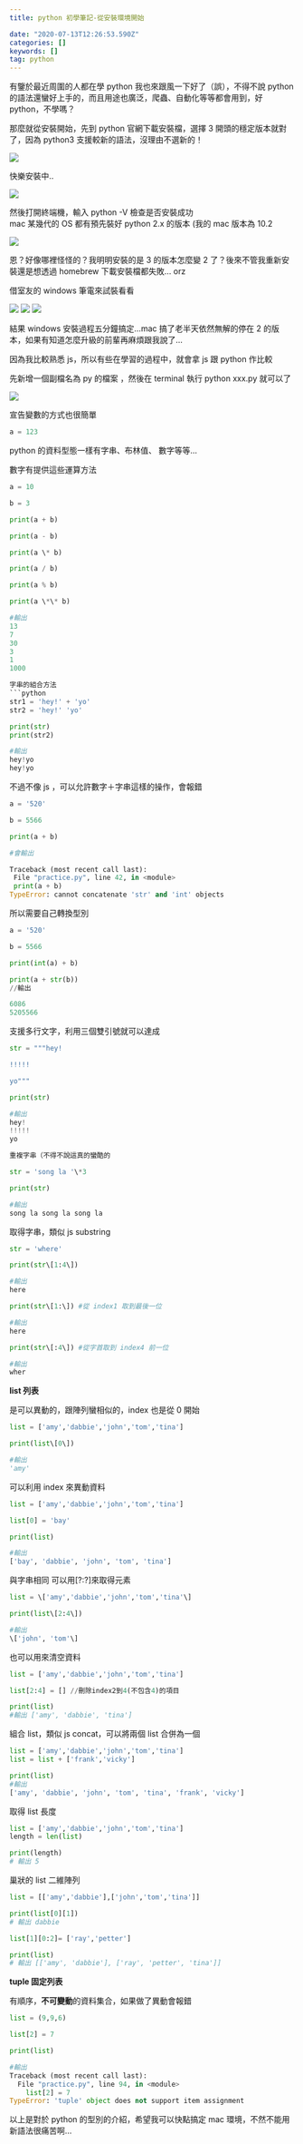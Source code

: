 ```yaml
---
title: python 初學筆記-從安裝環境開始

date: "2020-07-13T12:26:53.590Z"
categories: []
keywords: []
tag: python
---
```


有鑒於最近周圍的人都在學 python 我也來跟風一下好了（誤），不得不說 python 的語法還蠻好上手的，而且用途也廣泛，爬蟲、自動化等等都會用到，好 python，不學嗎？

那麼就從安裝開始，先到 python 官網下載安裝檔，選擇 3 開頭的穩定版本就對了，因為 python3 支援較新的語法，沒理由不選新的！

![](/img/1__BDlFAuXm__m2XQIjOBP4eDw.png)

快樂安裝中..

![](/img/1__2bmUBFgSIL808aCijSD7Sg.png)

然後打開終端機，輸入 python -V 檢查是否安裝成功    
mac 某幾代的 OS 都有預先裝好 python 2.x 的版本 (我的 mac 版本為 10.2

![](/img/1__WAFyeX4B__GeqLZOAGO1eRA.png)

恩？好像哪裡怪怪的？我明明安裝的是 3 的版本怎麼變 2 了？後來不管我重新安裝還是想透過 homebrew 下載安裝檔都失敗… orz

借室友的 windows 筆電來試裝看看

![](/img/1__ljjKKjzy6k0EE7dbGOyhzg.png)
![](/img/1__zBHzWuXqP__X8GxxPCRyBYA.png)
![](/img/1__p9bflxSkaxiuEGADt3BBng.png)

結果 windows 安裝過程五分鐘搞定…mac 搞了老半天依然無解的停在 2 的版本，如果有知道怎麼升級的前輩再麻煩跟我說了…

因為我比較熟悉 js，所以有些在學習的過程中，就會拿 js 跟 python 作比較

先新增一個副檔名為 py 的檔案 ，然後在 terminal 執行 python xxx.py 就可以了

![](/img/1__A__pFXtq7WPW1UXJJEYyonQ.png)

宣告變數的方式也很簡單

```python
a = 123
```

python 的資料型態一樣有字串、布林值、 數字等等…

數字有提供這些運算方法

````python
a = 10

b = 3

print(a + b)

print(a - b)

print(a \* b)

print(a / b)

print(a % b)

print(a \*\* b)

#輸出
13
7
30
3
1
1000

字串的組合方法
```python
str1 = 'hey!' + 'yo'
str2 = 'hey!' 'yo'

print(str)
print(str2)

#輸出
hey!yo
hey!yo
````

不過不像 js ，可以允許數字＋字串這樣的操作，會報錯

```python
a = '520'

b = 5566

print(a + b)

#會輸出

Traceback (most recent call last):
 File "practice.py", line 42, in <module>
 print(a + b)
TypeError: cannot concatenate 'str' and 'int' objects
```

所以需要自己轉換型別

```python
a = '520'

b = 5566

print(int(a) + b)

print(a + str(b))
//輸出

6086
5205566
```

支援多行文字，利用三個雙引號就可以達成

```python
str = """hey!

!!!!!

yo"""

print(str)

#輸出
hey!
!!!!!
yo

重複字串（不得不說這真的蠻酷的

str = 'song la '\*3

print(str)

#輸出
song la song la song la
```

取得字串，類似 js substring

```python
str = 'where'

print(str\[1:4\])

#輸出
here

print(str\[1:\]) #從 index1 取到最後一位

#輸出
here

print(str\[:4\]) #從字首取到 index4 前一位

#輸出
wher
```

**list 列表**

是可以異動的，跟陣列蠻相似的，index 也是從 0 開始

```python
list = ['amy','dabbie','john','tom','tina']

print(list\[0\])

#輸出
'amy'
```

可以利用 index 來異動資料

```python
list = ['amy','dabbie','john','tom','tina']

list[0] = 'bay'

print(list)

#輸出
['bay', 'dabbie', 'john', 'tom', 'tina']
```

與字串相同 可以用\[?:?\]來取得元素

```python
list = \['amy','dabbie','john','tom','tina'\]

print(list\[2:4\])

#輸出
\['john', 'tom'\]
```

也可以用來清空資料

```python
list = ['amy','dabbie','john','tom','tina']

list[2:4] = [] //刪除index2到4(不包含4)的項目

print(list)
#輸出 ['amy', 'dabbie', 'tina']
```

組合 list，類似 js concat，可以將兩個 list 合併為一個

```python
list = ['amy','dabbie','john','tom','tina']
list = list + ['frank','vicky']

print(list)
#輸出
['amy', 'dabbie', 'john', 'tom', 'tina', 'frank', 'vicky']
```

取得 list 長度

```python
list = ['amy','dabbie','john','tom','tina']
length = len(list)

print(length)
# 輸出 5
```

巢狀的 list 二維陣列

```python
list = [['amy','dabbie'],['john','tom','tina']]

print(list[0][1])
# 輸出 dabbie

list[1][0:2]= ['ray','petter']

print(list)
# 輸出 [['amy', 'dabbie'], ['ray', 'petter', 'tina']]
```

**tuple 固定列表**

有順序，**不可變動**的資料集合，如果做了異動會報錯

```python
list = (9,9,6)

list[2] = 7

print(list)

#輸出
Traceback (most recent call last):
  File "practice.py", line 94, in <module>
    list[2] = 7
TypeError: 'tuple' object does not support item assignment

```

以上是對於 python 的型別的介紹，希望我可以快點搞定 mac 環境，不然不能用新語法很痛苦啊…
